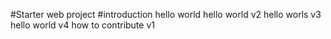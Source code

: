 #Starter web project
#introduction
hello world
hello world v2
hello worls v3
hello world v4
how to contribute v1
